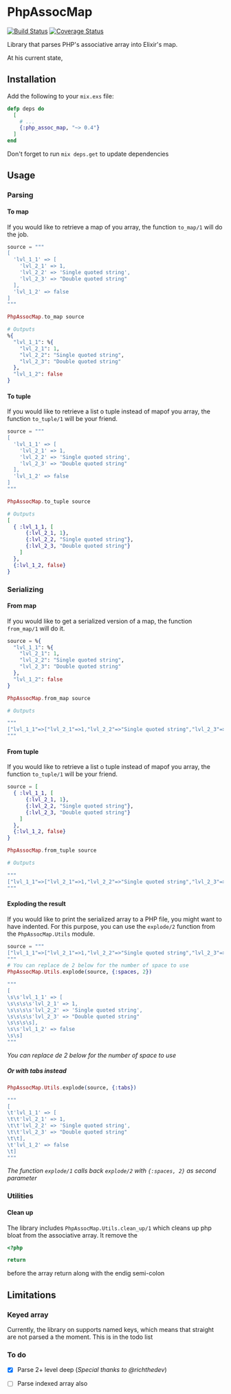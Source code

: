 # PhpAssocMap

[![Build Status](https://travis-ci.org/nicklayb/php_assoc_map.svg?branch=master)](https://travis-ci.org/nicklayb/php_assoc_map)
[![Coverage Status](https://coveralls.io/repos/github/nicklayb/php_assoc_map/badge.svg?branch=master)](https://coveralls.io/github/nicklayb/php_assoc_map?branch=master)

Library that parses PHP's associative array into Elixir's map.

At his current state,

## Installation

Add the following to your `mix.exs` file:
```elixir
defp deps do
  [
    # ...
    {:php_assoc_map, "~> 0.4"}
  ]
end
```

Don't forget to run `mix deps.get` to update dependencies

## Usage

### Parsing

#### To map

If you would like to retrieve a map of you array, the function `to_map/1` will do the job.
```elixir
source = """
[
  'lvl_1_1' => [
    'lvl_2_1' => 1,
    'lvl_2_2' => 'Single quoted string',
    'lvl_2_3' => "Double quoted string"
  ],
  'lvl_1_2' => false
]
"""

PhpAssocMap.to_map source

# Outputs
%{
  "lvl_1_1": %{
    "lvl_2_1": 1,
    "lvl_2_2": "Single quoted string",
    "lvl_2_3": "Double quoted string"
  },
  "lvl_1_2": false
}

```

#### To tuple

If you would like to retrieve a list o tuple instead of mapof you array, the function `to_tuple/1` will be your friend.
```elixir
source = """
[
  'lvl_1_1' => [
    'lvl_2_1' => 1,
    'lvl_2_2' => 'Single quoted string',
    'lvl_2_3' => "Double quoted string"
  ],
  'lvl_1_2' => false
]
"""

PhpAssocMap.to_tuple source

# Outputs
[
  { :lvl_1_1, [
      {:lvl_2_1, 1},
      {:lvl_2_2, "Single quoted string"},
      {:lvl_2_3, "Double quoted string"}
    ]
  },
  {:lvl_1_2, false}
}

```

### Serializing

#### From map

If you would like to get a serialized version of a map, the function `from_map/1` will do it.
```elixir
source = %{
  "lvl_1_1": %{
    "lvl_2_1": 1,
    "lvl_2_2": "Single quoted string",
    "lvl_2_3": "Double quoted string"
  },
  "lvl_1_2": false
}

PhpAssocMap.from_map source

# Outputs

"""
["lvl_1_1"=>["lvl_2_1"=>1,"lvl_2_2"=>"Single quoted string","lvl_2_3"=>"Double quoted string"],"lvl_1_2"=>false]
"""

```

#### From tuple

If you would like to retrieve a list o tuple instead of mapof you array, the function `to_tuple/1` will be your friend.
```elixir
source = [
  { :lvl_1_1, [
      {:lvl_2_1, 1},
      {:lvl_2_2, "Single quoted string"},
      {:lvl_2_3, "Double quoted string"}
    ]
  },
  {:lvl_1_2, false}
}

PhpAssocMap.from_tuple source

# Outputs

"""
["lvl_1_1"=>["lvl_2_1"=>1,"lvl_2_2"=>"Single quoted string","lvl_2_3"=>"Double quoted string"],"lvl_1_2"=>false]
"""

```

#### Exploding the result

If you would like to print the serialized array to a PHP file, you might want to have indented. For this purpose, you can use the `explode/2` function from the `PhpAssocMap.Utils` module.

```elixir
source = """
["lvl_1_1"=>["lvl_2_1"=>1,"lvl_2_2"=>"Single quoted string","lvl_2_3"=>"Double quoted string"],"lvl_1_2"=>false]
"""
# You can replace de 2 below for the number of space to use
PhpAssocMap.Utils.explode(source, {:spaces, 2})

"""
[
\s\s'lvl_1_1' => [
\s\s\s\s'lvl_2_1' => 1,
\s\s\s\s'lvl_2_2' => 'Single quoted string',
\s\s\s\s'lvl_2_3' => "Double quoted string"
\s\s\s\s],
\s\s'lvl_1_2' => false
\s\s]
"""
```

*You can replace de 2 below for the number of space to use*

##### Or with tabs instead

```elixir
PhpAssocMap.Utils.explode(source, {:tabs})

"""
[
\t'lvl_1_1' => [
\t\t'lvl_2_1' => 1,
\t\t'lvl_2_2' => 'Single quoted string',
\t\t'lvl_2_3' => "Double quoted string"
\t\t],
\t'lvl_1_2' => false
\t]
"""
```

*The function `explode/1` calls back `explode/2` with `{:spaces, 2}` as second parameter*

### Utilities

#### Clean up

The library includes `PhpAssocMap.Utils.clean_up/1` which cleans up php bloat from the associative array. It remove the
```php
<?php

return
```

before the array return along with the endig semi-colon

## Limitations

### Keyed array

Currently, the library on supports named keys, which means that straight are not parsed a the moment. This is in the todo list

### To do
- [x] Parse 2+ level deep (*Special thanks to @richthedev*)
- [ ] Parse indexed array also

